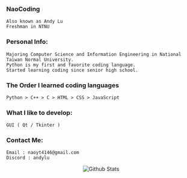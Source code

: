 <h3 align="left">NaoCoding</h3>

```
Also known as Andy Lu
Freshman in NTNU
```

<h3 align="left">Personal Info:</h3>

```
Majoring Computer Science and Information Engineering in National Taiwan Normal University.
Python is my first and favorite coding language.
Started learning coding since senior high school.
```


<h3 align="left">The Order I learned coding languages</h3>

```
Python > C++ > C > HTML > CSS > JavaScript
```
<h3 align="left">What I like to develop:</h3>

```
GUI ( Qt / Tkinter )
```
<h3 align="left">Contact Me:</h3>

```
Email : naoyt4146@gmail.com
Discord : andylu
```

<p align="center">
        <img src="https://raw.githubusercontent.com/mayhemantt/mayhemantt/Update/svg/Bottom.svg" alt="Github Stats" />
</p>
